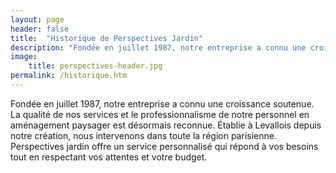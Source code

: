 ```yaml
---
layout: page
header: false
title:  "Historique de Perspectives Jardin"
description: "Fondée en juillet 1987, notre entreprise a connu une croissance soutenue."
image:
    title: perspectives-header.jpg
permalink: /historique.htm    
---
```

Fondée en juillet 1987, notre entreprise a connu une croissance soutenue. La qualité de nos services et le professionnalisme de notre personnel en aménagement paysager est désormais reconnue. Établie à Levallois depuis notre création, nous intervenons dans toute la région parisienne. Perspectives jardin offre un service personnalisé qui répond à vos besoins tout en respectant vos attentes et votre budget.
